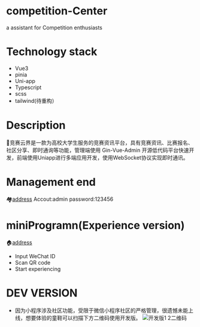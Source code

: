 # competition-Center
a  assistant for  Competition enthusiasts 
# Technology stack
- Vue3
- pinia
- Uni-app
- Typescript
- scss
- tailwind(待重构）
# Description
  📖竞赛云界是一款为高校大学生服务的竞赛资讯平台，具有竞赛资讯、比赛报名、社区分享、即时通询等功能，管理端使用
Gin-Vue-Admin 开源低代码平台快速开发，前端使用Uniapp进行多端应用开发，使用WebSocket协议实现即时通讯。
# Management end
 🏘️[address](http://jk.singleeeee.top/)
Accout:admin
password:123456
# miniProgramn(Experience version)
🏠[address](http://47.113.177.192:8/)
- Input WeChat ID
- Scan QR code
- Start experiencing

# DEV VERSION

- 因为小程序涉及社区功能，受限于微信小程序社区的严格管理，很遗憾未能上线，想要体验的童鞋可以扫描下方二维码使用开发版。
![开发版1 2二维码](https://github.com/user-attachments/assets/d65a0533-22f4-4f08-b18e-6cdd711e2f2b)

